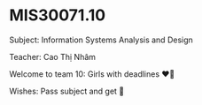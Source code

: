 # MIS30071.10
Subject: Information Systems Analysis and Design

Teacher: Cao Thị Nhâm


Welcome to team 10: Girls with deadlines ❤️‍🔥

Wishes: Pass subject and get 💯
